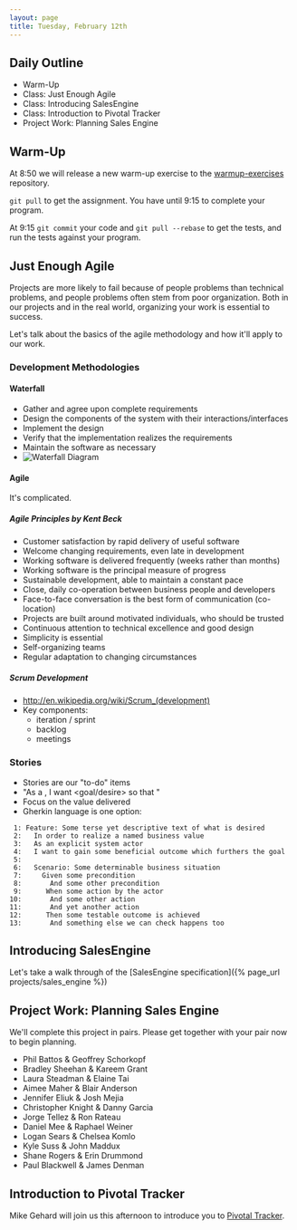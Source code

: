 ```yaml
---
layout: page
title: Tuesday, February 12th
---
```


## Daily Outline

* Warm-Up
* Class: Just Enough Agile
* Class: Introducing SalesEngine
* Class: Introduction to Pivotal Tracker
* Project Work: Planning Sales Engine

## Warm-Up

At 8:50 we will release a new warm-up exercise to the [warmup-exercises](https://github.com/JumpstartLab/warmup-exercises) repository.

`git pull` to get the assignment. You have until 9:15 to complete your program.

At 9:15 `git commit` your code and `git pull --rebase` to get the tests, and run the tests against your program.

## Just Enough Agile

Projects are more likely to fail because of people problems than technical problems, and people problems often stem from poor organization. Both in our projects and in the real world, organizing your work is essential to success.

Let's talk about the basics of the agile methodology and how it'll apply to our work.

### Development Methodologies

#### Waterfall

* Gather and agree upon complete requirements
* Design the components of the system with their interactions/interfaces
* Implement the design
* Verify that the implementation realizes the requirements
* Maintain the software as necessary
* ![Waterfall Diagram](http://www.learnaccessvba.com/images/application_development/Waterfall_model.png)

#### Agile

It's complicated.

##### Agile Principles by Kent Beck

* Customer satisfaction by rapid delivery of useful software
* Welcome changing requirements, even late in development
* Working software is delivered frequently (weeks rather than months)
* Working software is the principal measure of progress
* Sustainable development, able to maintain a constant pace
* Close, daily co-operation between business people and developers
* Face-to-face conversation is the best form of communication (co-location)
* Projects are built around motivated individuals, who should be trusted
* Continuous attention to technical excellence and good design
* Simplicity is essential
* Self-organizing teams
* Regular adaptation to changing circumstances

##### Scrum Development

* http://en.wikipedia.org/wiki/Scrum_(development)
* Key components:
  * iteration / sprint
  * backlog
  * meetings

### Stories

* Stories are our "to-do" items
* "As a <role>, I want <goal/desire> so that <benefit>"
* Focus on the value delivered
* Gherkin language is one option:

```
 1: Feature: Some terse yet descriptive text of what is desired
 2:   In order to realize a named business value
 3:   As an explicit system actor
 4:   I want to gain some beneficial outcome which furthers the goal
 5: 
 6:   Scenario: Some determinable business situation
 7:     Given some precondition
 8:       And some other precondition
 9:      When some action by the actor
10:       And some other action
11:       And yet another action
12:      Then some testable outcome is achieved
13:       And something else we can check happens too
```

## Introducing SalesEngine

Let's take a walk through of the [SalesEngine specification]({% page_url projects/sales_engine %})

## Project Work: Planning Sales Engine

We'll complete this project in pairs. Please get together with your pair now to begin planning.

* Phil Battos & Geoffrey Schorkopf
* Bradley Sheehan & Kareem Grant
* Laura Steadman & Elaine Tai
* Aimee Maher & Blair Anderson
* Jennifer Eliuk & Josh Mejia
* Christopher Knight & Danny Garcia
* Jorge Tellez & Ron Rateau
* Daniel Mee & Raphael Weiner
* Logan Sears & Chelsea Komlo
* Kyle Suss & John Maddux
* Shane Rogers & Erin Drummond
* Paul Blackwell & James Denman

## Introduction to Pivotal Tracker

Mike Gehard will join us this afternoon to introduce you to [Pivotal Tracker](http://www.pivotaltracker.com/).